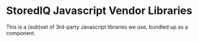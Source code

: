 # StoredIQ Javascript Vendor Libraries

This is a (sub)set of 3rd-party Javascript libraries we use,
bundled up as a component.
